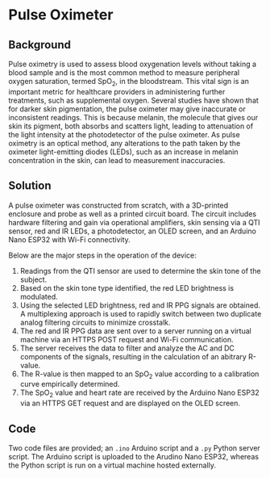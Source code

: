 # Pulse Oximeter

## Background
Pulse oximetry is used to assess blood oxygenation levels without taking a blood sample and is the most common method to measure peripheral oxygen saturation, termed $\mathrm{SpO}_2$, in the bloodstream. This vital sign is an important metric for healthcare providers in administering further treatments, such as supplemental oxygen. Several studies have shown that for darker skin pigmentation, the pulse oximeter may give inaccurate or inconsistent readings. This is because melanin, the molecule that gives our skin its pigment, both absorbs and scatters light, leading to attenuation of the light intensity at the photodetector of the pulse oximeter. As pulse oximetry is an optical method, any alterations to the path taken by the oximeter light-emitting diodes (LEDs), such as an increase in melanin concentration in the skin, can lead to measurement inaccuracies.

## Solution
A pulse oximeter was constructed from scratch, with a 3D-printed enclosure and probe as well as a printed circuit board. The circuit includes hardware filtering and gain via operational amplifiers, skin sensing via a QTI sensor, red and IR LEDs, a photodetector, an OLED screen, and an Arduino Nano ESP32 with Wi-Fi connectivity. 

Below are the major steps in the operation of the device:
1. Readings from the QTI sensor are used to determine the skin tone of the subject.
2. Based on the skin tone type identified, the red LED brightness is modulated.
3. Using the selected LED brightness, red and IR PPG signals are obtained. A multiplexing approach is used to rapidly switch between two duplicate analog filtering circuits to minimize crosstalk.
4. The red and IR PPG data are sent over to a server running on a virtual machine via an HTTPS POST request and Wi-Fi communication.
5. The server receives the data to filter and analyze the AC and DC components of the signals, resulting in the calculation of an abitrary R-value.
6. The R-value is then mapped to an $\mathrm{SpO}_2$ value according to a calibration curve empirically determined.
7. The $\mathrm{SpO}_2$ value and heart rate are received by the Arduino Nano ESP32 via an HTTPS GET request and are displayed on the OLED screen.

## Code
Two code files are provided; an `.ino` Arduino script and a `.py` Python server script. The Arduino script is uploaded to the Arudino Nano ESP32, whereas the Python script is run on a virtual machine hosted externally. 